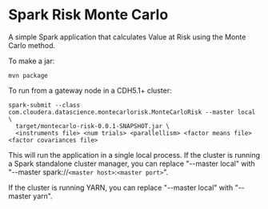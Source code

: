 Spark Risk Monte Carlo
==============

A simple Spark application that calculates Value at Risk using the Monte Carlo method.

To make a jar:

    mvn package

To run from a gateway node in a CDH5.1+ cluster:

    spark-submit --class com.cloudera.datascience.montecarlorisk.MonteCarloRisk --master local \
      target/montecarlo-risk-0.0.1-SNAPSHOT.jar \
      <instruments file> <num trials> <parallellism> <factor means file> <factor covariances file>

This will run the application in a single local process.  If the cluster is running a Spark standalone
cluster manager, you can replace "--master local" with "--master spark://`<master host>`:`<master port>`".

If the cluster is running YARN, you can replace "--master local" with "--master yarn".


